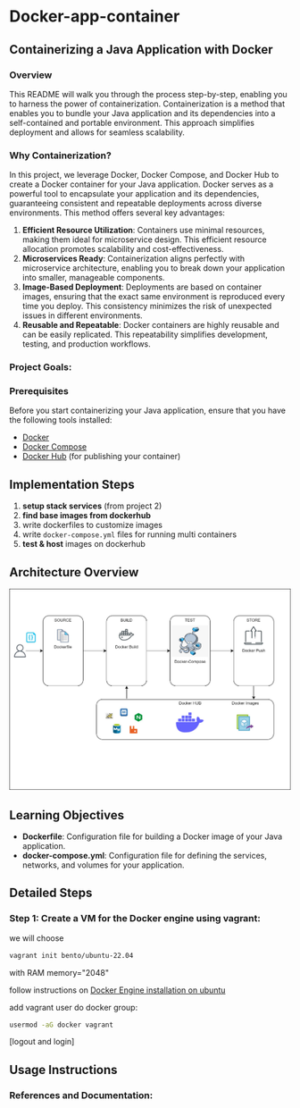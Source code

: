 # Docker-app-container
## Containerizing a Java Application with Docker
### Overview
This README will walk you through the process step-by-step, enabling you to harness the power of containerization. Containerization is a method that enables you to bundle your Java application and its dependencies into a self-contained and portable environment. This approach simplifies deployment and allows for seamless scalability.

### Why Containerization?
In this project, we leverage Docker, Docker Compose, and Docker Hub to create a Docker container for your Java application. Docker serves as a powerful tool to encapsulate your application and its dependencies, guaranteeing consistent and repeatable deployments across diverse environments. This method offers several key advantages:
1. **Efficient Resource Utilization**: Containers use minimal resources, making them ideal for microservice design. This efficient resource allocation promotes scalability and cost-effectiveness.
2. **Microservices Ready**: Containerization aligns perfectly with microservice architecture, enabling you to break down your application into smaller, manageable components.
3. **Image-Based Deployment**: Deployments are based on container images, ensuring that the exact same environment is reproduced every time you deploy. This consistency minimizes the risk of unexpected issues in different environments.
4. **Reusable and Repeatable**: Docker containers are highly reusable and can be easily replicated. This repeatability simplifies development, testing, and production workflows.


### Project Goals:

### Prerequisites
Before you start containerizing your Java application, ensure that you have the following tools installed:

- [Docker](https://www.docker.com/get-started)
- [Docker Compose](https://docs.docker.com/compose/install/)
- [Docker Hub](https://hub.docker.com/) (for publishing your container)



## Implementation Steps

1. **setup stack services** (from project 2)
2. **find base images from dockerhub**
3. write dockerfiles to customize images
4. write `docker-compose.yml` files for running multi containers
5. **test & host** images on dockerhub

## Architecture Overview
![Project diagram](./images/docker-app-project.jpg)

## Learning Objectives

- **Dockerfile**: Configuration file for building a Docker image of your Java application.
- **docker-compose.yml**: Configuration file for defining the services, networks, and volumes for your application.

## Detailed Steps
### Step 1: Create a VM for the Docker engine using vagrant:
we will choose 
```bash
vagrant init bento/ubuntu-22.04
```
with  RAM memory="2048"

follow instructions on [Docker Engine installation on ubuntu](https://docs.docker.com/engine/install/ubuntu/)

add vagrant user do docker group:
```bash
usermod -aG docker vagrant
```

[logout and login]
## Usage Instructions

### References and Documentation: 




